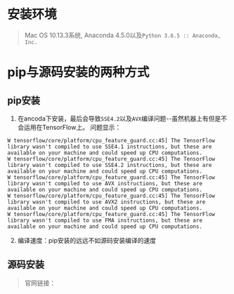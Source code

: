 # 安装环境
> Mac OS 10.13.3系统, Anaconda 4.5.0以及`Python 3.6.5 :: Anaconda, Inc.`

# pip与源码安装的两种方式
## pip安装
1. 在ancoda下安装，最后会导致`SSE4.2`以及`AVX`编译问题--虽然机器上有但是不会运用在TensorFlow上。
问题显示：

```
W tensorflow/core/platform/cpu_feature_guard.cc:45] The TensorFlow library wasn't compiled to use SSE4.1 instructions, but these are available on your machine and could speed up CPU computations.
W tensorflow/core/platform/cpu_feature_guard.cc:45] The TensorFlow library wasn't compiled to use SSE4.2 instructions, but these are available on your machine and could speed up CPU computations.
W tensorflow/core/platform/cpu_feature_guard.cc:45] The TensorFlow library wasn't compiled to use AVX instructions, but these are available on your machine and could speed up CPU computations.
W tensorflow/core/platform/cpu_feature_guard.cc:45] The TensorFlow library wasn't compiled to use AVX2 instructions, but these are available on your machine and could speed up CPU computations.
W tensorflow/core/platform/cpu_feature_guard.cc:45] The TensorFlow library wasn't compiled to use FMA instructions, but these are available on your machine and could speed up CPU computations.

```

2. 编译速度：pip安装的远远不如源码安装编译的速度

## 源码安装
> 官网链接：